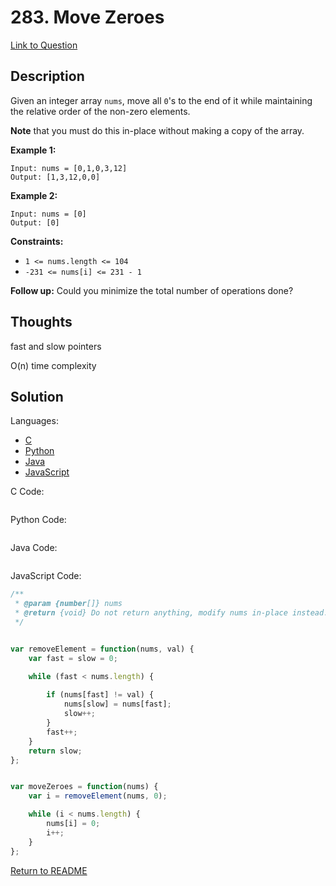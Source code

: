 # 283. Move Zeroes

[Link to Question](https://leetcode.com/problems/move-zeroes/description/)

## Description

Given an integer array `nums`, move all `0`'s to the end of it while maintaining the relative order of the non-zero elements.

**Note** that you must do this in-place without making a copy of the array.

 

**Example 1:**

```
Input: nums = [0,1,0,3,12]
Output: [1,3,12,0,0]
```

**Example 2:**

```
Input: nums = [0]
Output: [0]
```

 

**Constraints:**

- `1 <= nums.length <= 104`
- `-231 <= nums[i] <= 231 - 1`

 

**Follow up:** Could you minimize the total number of operations done?



## Thoughts

fast and slow pointers

O(n) time complexity



## Solution

Languages:

- [C](#C)
- [Python](#python)
- [Java](#java)
- [JavaScript](#JavaScript)

<div id="C"></div>C Code:

```C

```

<div id="python"></div>Python Code:

```python

```

<div id="java"></div>Java Code:

```java

```

<div id="javascript"></div>JavaScript Code:

```javascript
/**
 * @param {number[]} nums
 * @return {void} Do not return anything, modify nums in-place instead.
 */


var removeElement = function(nums, val) {
    var fast = slow = 0;

    while (fast < nums.length) {
        
        if (nums[fast] != val) {
            nums[slow] = nums[fast];
            slow++;
        }
        fast++;
    }
    return slow;
};


var moveZeroes = function(nums) {
    var i = removeElement(nums, 0);

    while (i < nums.length) {
        nums[i] = 0;
        i++;
    }
};
```

[Return to README](./../README.md)

